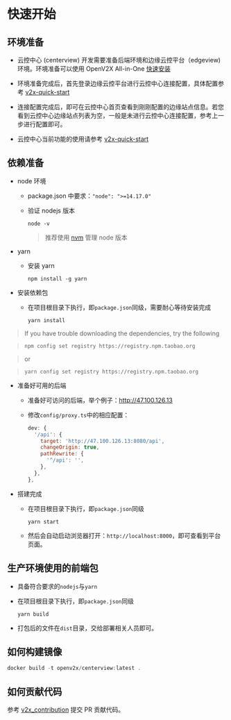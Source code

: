 # 快速开始

## 环境准备

- 云控中心 (centerview) 开发需要准备后端环境和边缘云控平台（edgeview) 环境。环境准备可以使用 OpenV2X All-in-One
  [快速安装](https://github.com/open-v2x/docs/blob/master/src/v2x-quick-install.md)

- 环境准备完成后，首先登录边缘云控平台进行云控中心连接配置，具体配置参考
  [v2x-quick-start](https://github.com/open-v2x/docs/blob/master/src/v2x-quick-start.md#4-edgeportal-%E5%92%8C-centralportal-%E7%9A%84%E5%BF%AB%E9%80%9F%E8%81%94%E5%8A%A8)

- 连接配置完成后，即可在云控中心首页查看到刚刚配置的边缘站点信息。若您看到云控中心边缘站点列表为空，一般是未进行云控中心连接配置，参考上一步进行配置即可。

- 云控中心当前功能的使用请参考
  [v2x-quick-start](https://github.com/open-v2x/docs/blob/master/src/v2x-quick-start.md#4-edgeportal-%E5%92%8C-centralportal-%E7%9A%84%E5%BF%AB%E9%80%9F%E8%81%94%E5%8A%A8)

## 依赖准备

- node 环境

  - package.json 中要求：`"node": ">=14.17.0"`
  - 验证 nodejs 版本

    ```shell
    node -v
    ```

    > 推荐使用 [nvm](https://github.com/nvm-sh/nvm) 管理 node 版本

- yarn

  - 安装 yarn

    ```shell
    npm install -g yarn
    ```

- 安装依赖包

  - 在项目根目录下执行，即`package.json`同级，需要耐心等待安装完成

    ```shell
    yarn install
    ```

> If you have trouble downloading the dependencies, try the following

> `npm config set registry https://registry.npm.taobao.org`

> or

> `yarn config set registry https://registry.npm.taobao.org`

- 准备好可用的后端

  - 准备好可访问的后端，举个例子：<http://47.100.126.13>
  - 修改`config/proxy.ts`中的相应配置：

    ```javascript
    dev: {
      '/api': {
        target: 'http://47.100.126.13:8080/api',
        changeOrigin: true,
        pathRewrite: {
          '^/api': '',
        },
      },
    },
    ```

- 搭建完成

  - 在项目根目录下执行，即`package.json`同级

    ```shell
    yarn start
    ```

  - 然后会自动启动浏览器打开：`http://localhost:8000`，即可查看到平台页面。

## 生产环境使用的前端包

- 具备符合要求的`nodejs`与`yarn`
- 在项目根目录下执行，即`package.json`同级

  ```shell
  yarn build
  ```

- 打包后的文件在`dist`目录，交给部署相关人员即可。

## 如何构建镜像

```js
docker build -t openv2x/centerview:latest .
```

## 如何贡献代码

参考 [v2x_contribution](https://github.com/open-v2x/docs/blob/master/src/v2x_contribution-zh_CN.md) 提交
PR 贡献代码。
